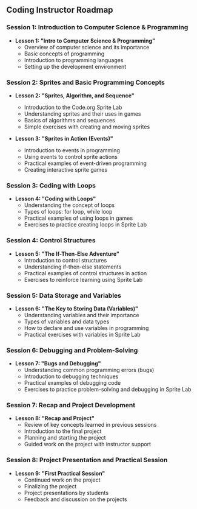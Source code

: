 ## Coding Instructor Roadmap

### Session 1: Introduction to Computer Science & Programming
- **Lesson 1: "Intro to Computer Science & Programming"**
  - Overview of computer science and its importance
  - Basic concepts of programming
  - Introduction to programming languages
  - Setting up the development environment

### Session 2: Sprites and Basic Programming Concepts
- **Lesson 2: "Sprites, Algorithm, and Sequence"**
  - Introduction to the Code.org Sprite Lab
  - Understanding sprites and their uses in games
  - Basics of algorithms and sequences
  - Simple exercises with creating and moving sprites

- **Lesson 3: "Sprites in Action (Events)"**
  - Introduction to events in programming
  - Using events to control sprite actions
  - Practical examples of event-driven programming
  - Creating interactive sprite games

### Session 3: Coding with Loops
- **Lesson 4: "Coding with Loops"**
  - Understanding the concept of loops
  - Types of loops: for loop, while loop
  - Practical examples of using loops in games
  - Exercises to practice creating loops in Sprite Lab

### Session 4: Control Structures
- **Lesson 5: "The If-Then-Else Adventure"**
  - Introduction to control structures
  - Understanding if-then-else statements
  - Practical examples of control structures in action
  - Exercises to reinforce learning using Sprite Lab

### Session 5: Data Storage and Variables
- **Lesson 6: "The Key to Storing Data (Variables)"**
  - Understanding variables and their importance
  - Types of variables and data types
  - How to declare and use variables in programming
  - Practical exercises with variables in Sprite Lab

### Session 6: Debugging and Problem-Solving
- **Lesson 7: "Bugs and Debugging"**
  - Understanding common programming errors (bugs)
  - Introduction to debugging techniques
  - Practical examples of debugging code
  - Exercises to practice problem-solving and debugging in Sprite Lab

### Session 7: Recap and Project Development
- **Lesson 8: "Recap and Project"**
  - Review of key concepts learned in previous sessions
  - Introduction to the final project
  - Planning and starting the project
  - Guided work on the project with instructor support

### Session 8: Project Presentation and Practical Session
- **Lesson 9: "First Practical Session"**
  - Continued work on the project
  - Finalizing the project
  - Project presentations by students
  - Feedback and discussion on the projects
